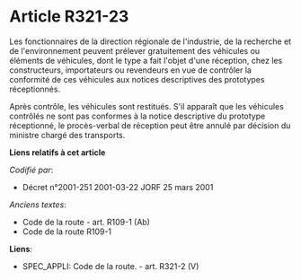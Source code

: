 # Article R321-23

Les fonctionnaires de la direction régionale de l'industrie, de la recherche et de l'environnement peuvent prélever
gratuitement des véhicules ou éléments de véhicules, dont le type a fait l'objet d'une réception, chez les constructeurs,
importateurs ou revendeurs en vue de contrôler la conformité de ces véhicules aux notices descriptives des prototypes
réceptionnés.

Après contrôle, les véhicules sont restitués. S'il apparaît que les véhicules contrôlés ne sont pas conformes à la notice
descriptive du prototype réceptionné, le procès-verbal de réception peut être annulé par décision du ministre chargé des
transports.

**Liens relatifs à cet article**

_Codifié par_:

  - Décret n°2001-251 2001-03-22 JORF 25 mars 2001

_Anciens textes_:

  - Code de la route - art. R109-1 (Ab)
  - Code de la route R109-1

**Liens**:

  - SPEC_APPLI: Code de la route. - art. R321-2 (V)
